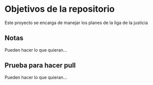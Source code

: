 # Objetivos de la repositorio

Este proyecto se encarga de manejar los planes de la liga de la justicia


## Notas
Pueden hacer lo que quieran...

## Prueba para hacer pull
Pueden hacer lo que quieran...
